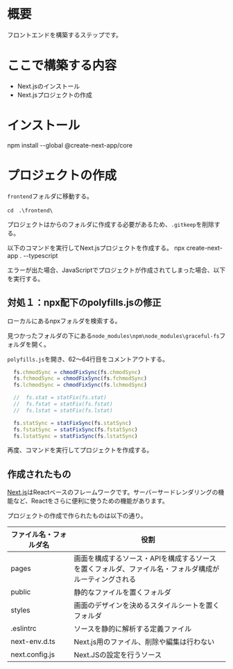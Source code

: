 # 概要
フロントエンドを構築するステップです。

# ここで構築する内容
 - Next.jsのインストール
 - Next.jsプロジェクトの作成

# インストール
npm install --global @create-next-app/core

# プロジェクトの作成

`frontend`フォルダに移動する。
```
cd　.\frontend\
```

プロジェクトはからのフォルダに作成する必要があるため、`.gitkeep`を削除する。

以下のコマンドを実行してNext.jsプロジェクトを作成する。
npx create-next-app . --typescript

エラーが出た場合、JavaScriptでプロジェクトが作成されてしまった場合、以下を実行する。

## 対処１：npx配下のpolyfills.jsの修正

ローカルにあるnpxフォルダを検索する。

見つかったフォルダの下にある`node_modules\npm\node_modules\graceful-fs`フォルダを開く。

`polyfills.js`を開き、62～64行目をコメントアウトする。

```JavaScript
  fs.chmodSync = chmodFixSync(fs.chmodSync)
  fs.fchmodSync = chmodFixSync(fs.fchmodSync)
  fs.lchmodSync = chmodFixSync(fs.lchmodSync)

  //  fs.stat = statFix(fs.stat)
  //  fs.fstat = statFix(fs.fstat)
  //  fs.lstat = statFix(fs.lstat)

  fs.statSync = statFixSync(fs.statSync)
  fs.fstatSync = statFixSync(fs.fstatSync)
  fs.lstatSync = statFixSync(fs.lstatSync)
```

再度、コマンドを実行してプロジェクトを作成する。


## 作成されたもの

[Next.js](https://nextjs.org/)はReactベースのフレームワークです。サーバーサードレンダリングの機能など、Reactをさらに便利に使うための機能があります。

プロジェクトの作成で作られたものは以下の通り。

|  ファイル名・フォルダ名  |  役割  |
| ----------- | --------- |
|  pages  |  画面を構成するソース・APIを構成するソースを置くフォルダ、ファイル名・フォルダ構成がルーティングされる  |
|  public  |  静的なファイルを置くフォルダ  |
|  styles |  画面のデザインを決めるスタイルシートを置くフォルダ  |
|  .eslintrc  |  ソースを静的に解析する定義ファイル  |
|  next-env.d.ts  |  Next.js用のファイル、削除や編集は行わない  |
|  next.config.js  |  Next.JSの設定を行うソース  |